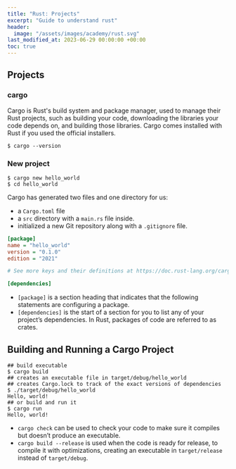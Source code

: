 ```yaml
---
title: "Rust: Projects"
excerpt: "Guide to understand rust"
header:
  image: "/assets/images/academy/rust.svg"
last_modified_at: 2023-06-29 00:00:00 +00:00
toc: true
---
```


## Projects

### cargo


Cargo is Rust's build system and package manager, used to manage their Rust projects, such as building your code, downloading the libraries your code depends on, and building those libraries.
Cargo comes installed with Rust if you used the official installers.

```console
$ cargo --version
```

### New project

```console
$ cargo new hello_world
$ cd hello_world
```

Cargo has generated two files and one directory for us:
* a `Cargo.toml` file
* a `src` directory with a `main.rs` file inside.
* initialized a new Git repository along with a `.gitignore` file.

```ini
[package]
name = "hello_world"
version = "0.1.0"
edition = "2021"

# See more keys and their definitions at https://doc.rust-lang.org/cargo/reference/manifest.html

[dependencies]
```

* `[package]` is a section heading that indicates that the following statements are configuring a package.
* `[dependencies]` is the start of a section for you to list any of your project’s dependencies. In Rust, packages of code are referred to as crates.

## Building and Running a Cargo Project

```console
## build executable
$ cargo build
## creates an executable file in target/debug/hello_world
## creates Cargo.lock to track of the exact versions of dependencies
$ ./target/debug/hello_world
Hello, world!
## or build and run it
$ cargo run
Hello, world!
```

* `cargo check` can be used to check your code to make sure it compiles but doesn’t produce an executable.
* `cargo build --release` is used when the code is ready for release, to compile it with optimizations, creating an executable in `target/release` instead of `target/debug`.
